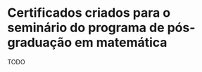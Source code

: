 Certificados criados para o seminário do programa de pós-graduação em matemática
================================================================================

TODO
